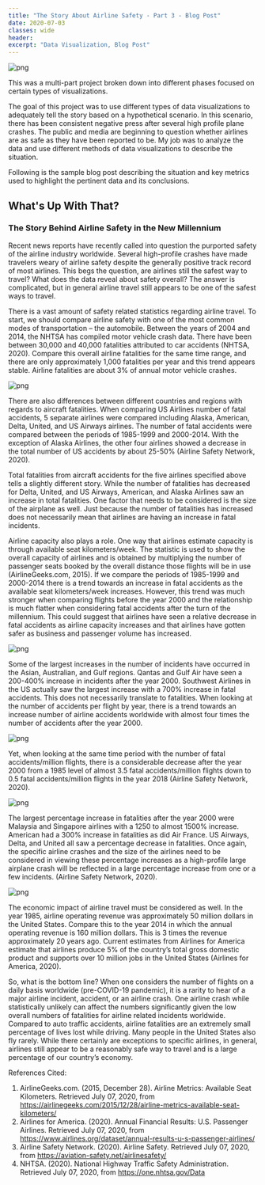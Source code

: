 ```yaml
---
title: "The Story About Airline Safety - Part 3 - Blog Post"
date: 2020-07-03
classes: wide
header:
excerpt: "Data Visualization, Blog Post"
---
```


![png](/images/GettyImages-1187621904-600x360.jpg)

This was a multi-part project broken down into different phases focused on certain types of visualizations.

The goal of this project was to use different types of data visualizations to adequately tell the story based on a hypothetical scenario.  In this scenario, there has been consistent negative press after several high profile plane crashes.  The public and media are beginning to question whether airlines are as safe as they have been reported to be.  My job was to analyze the data and use different methods of data visualizations to describe the situation.

Following is the sample blog post describing the situation and key metrics used to highlight the pertinent data and its conclusions.

## What's Up With That?
### The Story Behind Airline Safety in the New Millennium

Recent news reports have recently called into question the purported safety of the airline industry worldwide.  Several high-profile crashes have made travelers weary of airline safety despite the generally positive track record of most airlines.  This begs the question, are airlines still the safest way to travel?  What does the data reveal about safety overall?  The answer is complicated, but in general airline travel still appears to be one of the safest ways to travel.

There is a vast amount of safety related statistics regarding airline travel.  To start, we should compare airline safety with one of the most common modes of transportation – the automobile.  Between the years of 2004 and 2014, the NHTSA has compiled motor vehicle crash data.  There have been between 30,000 and 40,000 fatalities attributed to car accidents (NHTSA, 2020). Compare this overall airline fatalities for the same time range, and there are only approximately 1,000 fatalities per year and this trend appears stable.  Airline fatalities are about 3% of annual motor vehicle crashes.

![png](/images/dataviz/Blog1.png)

There are also differences between different countries and regions with regards to aircraft fatalities.  When comparing US Airlines number of fatal accidents, 5 separate airlines were compared including Alaska, American, Delta, United, and US Airways airlines.  The number of fatal accidents were compared between the periods of 1985-1999 and 2000-2014.  With the exception of Alaska Airlines, the other four airlines showed a decrease in the total number of US accidents by about 25-50% (Airline Safety Network, 2020).

Total fatalities from aircraft accidents for the five airlines specified above tells a slightly different story.  While the number of fatalities has decreased for Delta, United, and US Airways, American, and Alaska Airlines saw an increase in total fatalities.  One factor that needs to be considered is the size of the airplane as well.  Just because the number of fatalities has increased does not necessarily mean that airlines are having an increase in fatal incidents.

Airline capacity also plays a role.  One way that airlines estimate capacity is through available seat kilometers/week.  The statistic is used to show the overall capacity of airlines and is obtained by multiplying the number of passenger seats booked by the overall distance those flights will be in use (AirlineGeeks.com, 2015).  If we compare the periods of 1985-1999 and 2000-2014 there is a trend towards an increase in fatal accidents as the available seat kilometers/week increases.  However, this trend was much stronger when comparing flights before the year 2000 and the relationship is much flatter when considering fatal accidents after the turn of the millennium.  This could suggest that airlines have seen a relative decrease in fatal accidents as airline capacity increases and that airlines have gotten safer as business and passenger volume has increased.

![png](/images/dataviz/airlinecapacity.png)

Some of the largest increases in the number of incidents have occurred in the Asian, Australian, and Gulf regions.  Qantas and Gulf Air have seen a 200-400% increase in incidents after the year 2000.  Southwest Airlines in the US actually saw the largest increase with a 700% increase in fatal accidents.  This does not necessarily translate to fatalities.  When looking at the number of accidents per flight by year, there is a trend towards an increase number of airline accidents worldwide with almost four times the number of accidents after the year 2000.  

![png](/images/dataviz/airlineincidents.png)

Yet, when looking at the same time period with the number of fatal accidents/million flights, there is a considerable decrease after the year 2000 from a 1985 level of almost 3.5 fatal accidents/million flights down to 0.5 fatal accidents/million flights in the year 2018 (Airline Safety Network, 2020).

![png](/images/dataviz/fatalaccidents.png)

The largest percentage increase in fatalities after the year 2000 were Malaysia and Singapore airlines with a 1250 to almost 1500% increase.  American had a 300% increase in fatalities as did Air France.  US Airways, Delta, and United all saw a percentage decrease in fatalities.  Once again, the specific airline crashes and the size of the airlines need to be considered in viewing these percentage increases as a high-profile large airplane crash will be reflected in a large percentage increase from one or a few incidents. (Airline Safety Network, 2020).

![png](/images/dataviz/usfatalities.png)

The economic impact of airline travel must be considered as well.  In the year 1985, airline operating revenue was approximately 50 million dollars in the United States.  Compare this to the year 2014 in which the annual operating revenue is 160 million dollars.  This is 3 times the revenue approximately 20 years ago.  Current estimates from Airlines for America estimate that airlines produce 5% of the country’s total gross domestic product and supports over 10 million jobs in the United States (Airlines for America, 2020).

So, what is the bottom line?  When one considers the number of flights on a daily basis worldwide (pre-COVID-19 pandemic), it is a rarity to hear of a major airline incident, accident, or an airline crash.  One airline crash while statistically unlikely can affect the numbers significantly given the low overall numbers of fatalities for airline related incidents worldwide.  Compared to auto traffic accidents, airline fatalities are an extremely small percentage of lives lost while driving.  Many people in the United States also fly rarely.  While there certainly are exceptions to specific airlines, in general, airlines still appear to be a reasonably safe way to travel and is a large percentage of our country’s economy.

References Cited:
1.	AirlineGeeks.com. (2015, December 28). Airline Metrics: Available Seat Kilometers. Retrieved July 07, 2020, from https://airlinegeeks.com/2015/12/28/airline-metrics-available-seat-kilometers/
2.	Airlines for America. (2020). Annual Financial Results: U.S. Passenger Airlines. Retrieved July 07, 2020, from https://www.airlines.org/dataset/annual-results-u-s-passenger-airlines/
3.	Airline Safety Network. (2020). Airline Safety. Retrieved July 07, 2020, from https://aviation-safety.net/airlinesafety/
4.	NHTSA. (2020). National Highway Traffic Safety Administration. Retrieved July 07, 2020, from https://one.nhtsa.gov/Data
